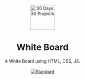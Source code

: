 <p align="center">
  <a href="master-web-development.netlify.app">
    <img alt="30 Days 30 Projects" height="80" src="https://raw.githubusercontent.com/iamrahulmahato/shark-tank-India-meme/main/static/img/add-readme.png">
  </a>
</p>
<h1 align="center">White Board</h1>

<div align="center">
 A White Board using HTML, CSS, JS.
</div>

<br />

<div align="center">
  <!-- Standard -->
  <a href="https://standardjs.com">
    <img src="https://img.shields.io/badge/code%20style-standard-brightgreen.svg?style=flat-square"
      alt="Standard" />
  </a>



